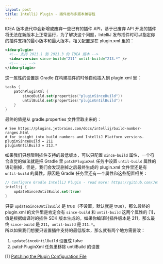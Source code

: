 ```yaml
---
layout: post
title: IntelliJ Plugin - 插件发布多版本兼容性
---
```

IDEA 版本迭代中会新增或废弃一些已有的插件 API，基于已废弃 API 开发的插件将无法在新版本上正常运行，为了解决这个问题，IntelliJ 发布插件时可以指定你的插件支持的最小版本和最大版本，相关配置是在 plugin.xml 里的：
```xml
<idea-plugin>
  <!-- 支持 2021.1 到 2021.3 的 IDEA 版本 -->
  <idea-version since-build="211" until-build="213.*" />
  <!-- ... -->
</idea-plugin>
```
这一属性的设置是 Gradle 在构建插件的时候自动插入到 plugin.xml 里：
```kotlin
tasks {
    patchPluginXml {
        sinceBuild.set(properties("pluginSinceBuild"))
        untilBuild.set(properties("pluginUntilBuild"))
    }
}
```
最终的值是从 gradle.properties 文件里取出来的：
```
# See https://plugins.jetbrains.com/docs/intellij/build-number-ranges.html
# for insight into build numbers and IntelliJ Platform versions.
pluginSinceBuild = 211
pluginUntilBuild = 213.*
```
如果我们只想限制插件支持的最低版本，可以只配置 `since-build` 属性，一个符合直觉的做法就是把 Gradle 里 `patchPluginXml` 任务中设置 `until-build` 属性的语句删掉，但是，我们会发现删掉之后最终生成的 plugin.xml 文件里还是有 `until-build` 的属性。原因是 Gradle 任务里还有一个属性和这些配置相关：
```kotlin
// Configure Gradle IntelliJ Plugin - read more: https://github.com/JetBrains/gradle-intellij-plugin
intellij {
    updateSinceUntilBuild.set(true)
}
```
只要 `updateSinceUntilBuild` 是 true（不设置，默认就是 true），那么最终的 plugin.xml  的文件里是肯定会有 `since-build` 和 `until-build` 这两个属性的 [1]，值是根据编译时的插件 SDK 版本生成的，如果你编译时插件版本是 211，那么最终 `since-build` 是 `211`，`until-build` 是 `211.*`。<br />所以如果我们想要只设置插件支持的最低版本，那么就有两个地方需要改：

1. `updateSinceUntilBuild` 设置成 false
1. patchPluginXml 任务里移除 untilBuild 的设置

[1] [Patching the Plugin Configuration File](https://plugins.jetbrains.com/docs/intellij/gradle-guide.html#patching-the-plugin-configuration-file)


